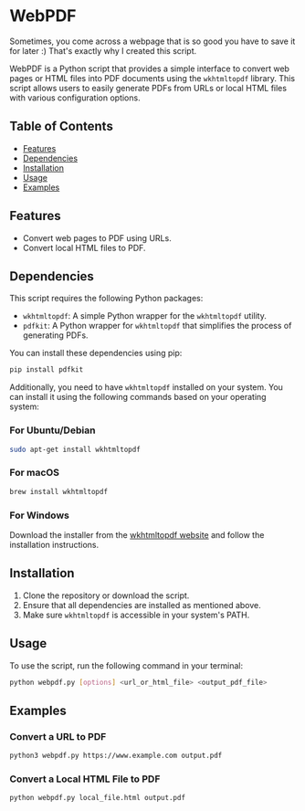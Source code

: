 # WebPDF

Sometimes, you come across a webpage that is so good you have to save it for later :) That's exactly why I created this script.

WebPDF is a Python script  that provides a simple interface to convert web pages or HTML files into PDF documents using the `wkhtmltopdf` library. This script allows users to easily generate PDFs from URLs or local HTML files with various configuration options.

## Table of Contents

- [Features](#features)
- [Dependencies](#dependencies)
- [Installation](#installation)
- [Usage](#usage)
- [Examples](#examples)

## Features

- Convert web pages to PDF using URLs.
- Convert local HTML files to PDF.

## Dependencies

This script requires the following Python packages:

- `wkhtmltopdf`: A simple Python wrapper for the `wkhtmltopdf` utility.
- `pdfkit`: A Python wrapper for `wkhtmltopdf` that simplifies the process of generating PDFs.

You can install these dependencies using pip:

```bash
pip install pdfkit
```

Additionally, you need to have `wkhtmltopdf` installed on your system. You can install it using the following commands based on your operating system:

### For Ubuntu/Debian

```bash
sudo apt-get install wkhtmltopdf
```

### For macOS

```bash
brew install wkhtmltopdf
```

### For Windows

Download the installer from the [wkhtmltopdf website](https://wkhtmltopdf.org/downloads.html) and follow the installation instructions.

## Installation

1. Clone the repository or download the script.
2. Ensure that all dependencies are installed as mentioned above.
3. Make sure `wkhtmltopdf` is accessible in your system's PATH.

## Usage

To use the script, run the following command in your terminal:

```bash
python webpdf.py [options] <url_or_html_file> <output_pdf_file>
```

## Examples

### Convert a URL to PDF

```bash
python3 webpdf.py https://www.example.com output.pdf
```

### Convert a Local HTML File to PDF

```bash
python webpdf.py local_file.html output.pdf
```
